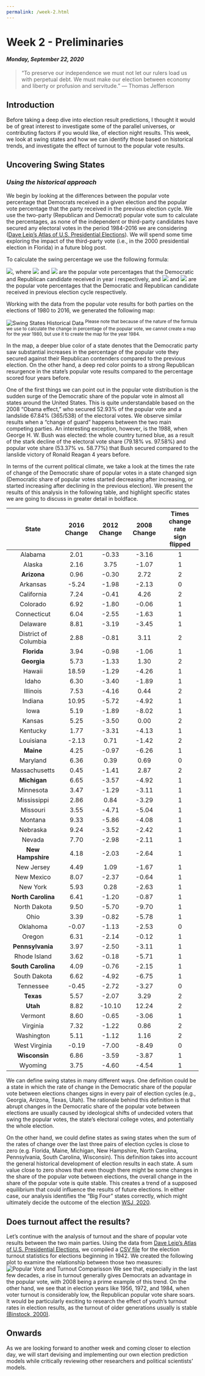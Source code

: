 ```yaml
---
permalink: /week-2.html
---
```


# **Week 2 - Preliminaries**
#### ***Monday, September 22, 2020***

> “To preserve our independence we must not let our rulers load us with perpetual debt. We must make our election between economy and liberty or profusion and servitude.”
― Thomas Jefferson

## **Introduction**
Before taking a deep dive into election result predictions, I thought it would be of great interest to investigate some of the parallel universes, or contributing factors if you would like, of election night results. This week, we look at swing states and how we can identify those based on historical trends, and investigate the effect of turnout to the popular vote results.

## **Uncovering Swing States**
### _Using the historical approach_
We begin by looking at the differences between the popular vote percentage that Democrats received in a given election and the popular vote percentage that the party received in the previous election cycle. We use the two-party (Republican and Democrat) popular vote sum to calculate the percentages, as none of the independent or third-party candidates have secured any electoral votes in the period 1984-2016 we are considering ([Dave Leip’s Atlas of U.S. Presidential Elections](https://uselectionatlas.org/RESULTS/)). We will spend some time exploring the impact of the third-party vote (i.e., in the 2000 presidential election in Florida) in a future blog post.

To calculate the swing percentage we use the following formula:

<img src="https://render.githubusercontent.com/render/math?math=\frac{D_{i}}{D_{i} %2B R_{i}} - \frac{D_{i-4}}{D_{i-4} %2B R_{i-4}}">, where <img src="https://render.githubusercontent.com/render/math?math=D_{i}"> and <img src="https://render.githubusercontent.com/render/math?math=R_{i}"> are the popular vote percentages that the Democratic and Republican candidate received in year i respectively, and <img src="https://render.githubusercontent.com/render/math?math=D_{i-4}"> and <img src="https://render.githubusercontent.com/render/math?math=R_{i-4}"> are the popular vote percentages that the Democratic and Republican candidate received in previous election cycle respectively.

Working with the data from the popular vote results for both parties on the elections of 1980 to 2016, we generated the following map:

![Swing States Historical Data](/PV_swing_states_historical.png)
<sup>Please note that because of the nature of the formula we use to calculate the change in percentage of the popular vote, we cannot create a map for the year 1980, but use it to create the map for the year 1984.</sup>

In the map, a deeper blue color of a state denotes that the Democratic party saw substantial increases in the percentage of the popular vote they secured against their Republican contenders compared to the previous election. On the other hand, a deep red color points to a strong Republican resurgence in the state’s popular vote results compared to the percentage scored four years before.

One of the first things we can point out in the popular vote distribution is the sudden surge of the Democratic share of the popular vote in almost all states around the United States. This is quite understandable based on the 2008 “Obama effect,” who secured 52.93% of the popular vote and a landslide 67.84% (365/538) of the electoral votes. We observe similar results when a “change of guard” happens between the two main competing parties. An interesting exception, however, is the 1988, when George H. W. Bush was elected: the whole country turned blue, as a result of the stark decline of the electoral vote share (79.18% vs. 97.58%) and popular vote share (53.37% vs. 58.77%) that Bush secured compared to the lanslide victory of Ronald Reagan 4 years before.

In terms of the current political climate, we take a look at the times the rate of change of the Democratic share of popular votes in a state changed sign (Democratic share of popular votes started decreasing after increasing, or started increasing after declining in the previous election). We present the results of this analysis in the following table, and highlight specific states we are going to discuss in greater detail in boldface.

State | 2016 Change | 2012 Change | 2008 Change | Times change rate<br>sign flipped
 :---: |  :---: |  :---: |  :---: |  :---: 
Alabama | 2.01 | -0.33 | -3.16 | 1
Alaska | 2.16 | 3.75 | -1.07 | 1
**Arizona** | 0.96 | -0.30 | 2.72 | 2
Arkansas | -5.24 | -1.98 | -2.13 | 0
California | 7.24 | -0.41 | 4.26 | 2
Colorado | 6.92 | -1.80 | -0.06 | 1
Connecticut | 6.04 | -2.55 | -1.63 | 1
Delaware | 8.81 | -3.19 | -3.45 | 1
District of Columbia | 2.88 | -0.81 | 3.11 | 2
**Florida** | 3.94 | -0.98 | -1.06 | 1
**Georgia** | 5.73 | -1.33 | 1.30 | 2
Hawaii | 18.59 | -1.29 | -4.26 | 1
Idaho | 6.30 | -3.40 | -1.89 | 1
Illinois | 7.53 | -4.16 | 0.44 | 2
Indiana | 10.95 | -5.72 | -4.92 | 1
Iowa | 5.19 | -1.89 | -8.02 | 1
Kansas | 5.25 | -3.50 | 0.00 | 2
Kentucky | 1.77 | -3.31 | -4.13 | 1
Louisiana | -2.13 | 0.71 | -1.42 | 2
**Maine** | 4.25 | -0.97 | -6.26 | 1
Maryland | 6.36 | 0.39 | 0.69 | 0
Massachusetts | 0.45 | -1.41 | 2.87 | 2
**Michigan** | 6.65 | -3.57 | -4.92 | 1
Minnesota | 3.47 | -1.29 | -3.11 | 1
Mississippi | 2.86 | 0.84 | -3.29 | 1
Missouri | 3.55 | -4.71 | -5.04 | 1
Montana | 9.33 | -5.86 | -4.08 | 1
Nebraska | 9.24 | -3.52 | -2.42 | 1
Nevada | 7.70 | -2.98 | -2.11 | 1
**New Hampshire** | 4.18 | -2.03 | -2.64 | 1
New Jersey | 4.49 | 1.09 | -1.67 | 1
New Mexico | 8.07 | -2.37 | -0.64 | 1
New York | 5.93 | 0.28 | -2.63 | 1
**North Carolina** | 6.41 | -1.20 | -0.87 | 1
North Dakota | 9.50 | -5.70 | -9.70 | 1
Ohio | 3.39 | -0.82 | -5.78 | 1
Oklahoma | -0.07 | -1.13 | -2.53 | 0
Oregon | 6.31 | -2.14 | -0.12 | 1
**Pennsylvania** | 3.97 | -2.50 | -3.11 | 1
Rhode Island | 3.62 | -0.18 | -5.71 | 1
**South Carolina** | 4.09 | -0.76 | -2.15 | 1
South Dakota | 6.62 | -4.92 | -6.75 | 1
Tennessee | -0.45 | -2.72 | -3.27 | 0
**Texas** | 5.57 | -2.07 | 3.29 | 2
**Utah** | 8.82 | -10.10 | 12.24 | 2
Vermont | 8.60 | -0.65 | -3.06 | 1
Virginia | 7.32 | -1.22 | 0.86 | 2
Washington | 5.11 | -1.12 | 1.16 | 2
West Virginia | -0.19 | -7.00 | -8.49 | 0
**Wisconsin** | 6.86 | -3.59 | -3.87 | 1
Wyoming | 3.75 | -4.60 | -4.54 | 1

We can define swing states in many different ways. One definition could be a state in which the rate of change in the Democratic share of the popular vote between elections changes signs in every pair of election cycles (e.g., Georgia, Arizona, Texas, Utah). The rationale behind this definition is that abrupt changes in the Democratic share of the popular vote between elections are usually caused by ideological shifts of undecided voters that swing the popular votes, the state’s electoral college votes, and potentially the whole election.

On the other hand, we could define states as swing states when the sum of the rates of change over the last three pairs of election cycles is close to zero (e.g. Florida, Maine, Michigan, New Hampshire, North Carolina, Pennsylvania, South Carolina, Wisconsin). This definition takes into account the general historical development of election results in each state. A sum value close to zero shows that even though there might be some changes in the share of the popular vote between elections, the overall change in the share of the popular vote is quite stable. This creates a trend of a supposed equilibrium that could influence the results of future elections. In either case, our analysis identifies the “Big Four” states correctly, which might ultimately decide the outcome of the election [WSJ, 2020](https://www.washingtonpost.com/politics/the-2020-electoral-map-could-be-the-smallest-in-years-heres-why/2019/08/31/61d4bc9a-c9a9-11e9-a1fe-ca46e8d573c0_story.html).

## **Does turnout affect the results?**
Let’s continue with the analysis of turnout and the share of popular vote results between the two main parties. Using the data from [Dave Leip’s Atlas of U.S. Presidential Elections](https://uselectionatlas.org/RESULTS/), we compiled a [CSV file](/turnout.csv) for the election turnout statistics for elections beginning in 1942. We created the following plot to examine the relationship between those two measures:
![Popular Vote and Turnout Comparisson](/population-turnout.png)
We see that, especially in the last few decades, a rise in turnout generally gives Democrats an advantage in the popular vote, with 2008 being a prime example of this trend. On the other hand, we see that in election years like 1956, 1972, and 1984, when voter turnout is considerably low, the Republican popular vote share soars. It would be particularly exciting to research the effect of youth’s turnout rates in election results, as the turnout of older generations usually is stable [(Binstock, 2000)](https://watermark.silverchair.com/18.pdf?token=AQECAHi208BE49Ooan9kkhW_Ercy7Dm3ZL_9Cf3qfKAc485ysgAAAq8wggKrBgkqhkiG9w0BBwagggKcMIICmAIBADCCApEGCSqGSIb3DQEHATAeBglghkgBZQMEAS4wEQQMzJfHOwXcz0asHOCHAgEQgIICYnkSqzLtZj_nMsYMTWSW8Bd9RCV3YviZJKYJm9L-I_JzM8-2xH-X-zbvil-vOnAcMzwcv3jDNqh8SUgkoKVvPLdI0PKR0FIdpVMtzi6jqf4l0YqCdB4zDbnqTVPHnxD-dNCcZOfbzKbzOij_42nftnWslf-BpmGis-ja2wW-i1hd8f9xwwbHoai0YljDbCPz-dl9To9uumhamKOQnyuqgNWqx4JLejqhx0OAClktQ_HoCMUkURNNqmIl28pLrlIuCmRF2x0h2bX74f4uPyGQnc5d8QpQX_th3rz_a3sy7ZEnWENhGh1yXZVrZikGV4Qsq7t-Bm7ibf33LdTOb9IZ1US8j5J6zY5_tP9gNLlzzrjiL0c3QEBagsPy1ETf1MdEFDkeeGMXM5j53IW48o59Tlri3PrcHegLVOfDGAv9DjkqHX5tLzelO3EL-D_WNCGxjdoJ5xwRQUCT0HieIGlgcwZW33VofRBhNwnEz_AGjC3ybsjrvbfE9foDGbBQqjBwa4ZQSeQS7SK0YDb_6b1m6OAsu46_mhG1z9u8aUzktK16xY_1_sadkw1Oe6nC6ik6EbdI4pKW79WGgN8keL5Plhr9srhvotNbYP7KIub33HGpTD9P40UVwkwuOZE5nafRy_vU5UTxcjNHdYZOIqjObP9HyiAghIveGh78ERwoOmKctnBYd8ZzlC7nTgbmytnfrrIeHdN3trqGzXflQPylmLrrHm0w_D-MsobxrSdVRTwnhRY-sAhUr6svA7YxxZfjeygB7lVJlzCL9hAjABN1ZB4v6VHsu0vUEUFXBMpyAZA9RD8).

## **Onwards**
As we are looking forward to another week and coming closer to election day, we will start devising and implementing our own election prediction models while critically reviewing other researchers and political scientists’ models.
